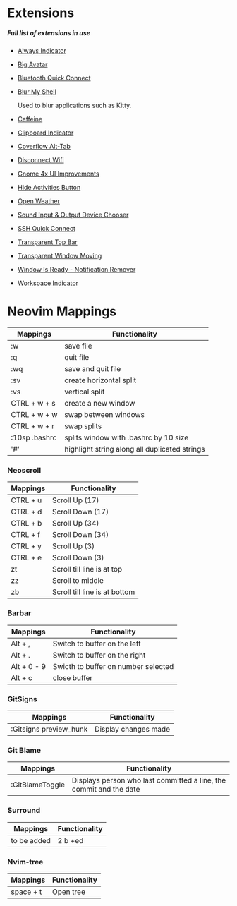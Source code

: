# Extensions
##### **Full list of extensions in use**
* [Always Indicator](https://extensions.gnome.org/extension/2594/always-indicator/)
* [Big Avatar](https://extensions.gnome.org/extension/3488/big-avatar/)
* [Bluetooth Quick Connect](https://extensions.gnome.org/extension/1401/bluetooth-quick-connect/)
* [Blur My Shell](https://extensions.gnome.org/extension/3193/blur-my-shell/)

    Used to blur applications such as Kitty.

* [Caffeine](https://extensions.gnome.org/extension/517/caffeine/)
* [Clipboard Indicator](https://extensions.gnome.org/extension/779/clipboard-indicator/)
* [Coverflow Alt-Tab](https://extensions.gnome.org/extension/97/coverflow-alt-tab/)
* [Disconnect Wifi](https://extensions.gnome.org/extension/904/disconnect-wifi/#:~:text=Adds%20a%20Disconnect%20option%20for,option%2C%20after%20network%20is%20disconnected.)
* [Gnome 4x UI Improvements](https://extensions.gnome.org/extension/4158/gnome-40-ui-improvements/)
* [Hide Activities Button](https://extensions.gnome.org/extension/744/hide-activities-button/)
* [Open Weather](https://extensions.gnome.org/extension/750/openweather/)
* [Sound Input & Output Device Chooser](https://extensions.gnome.org/extension/906/sound-output-device-chooser/)
* [SSH Quick Connect](https://extensions.gnome.org/extension/3237/ssh-quick-connect/)
* [Transparent Top Bar](https://extensions.gnome.org/extension/1708/transparent-top-bar/)
* [Transparent Window Moving](https://extensions.gnome.org/extension/1446/transparent-window-moving/)
* [Window Is Ready - Notification Remover](https://extensions.gnome.org/extension/1007/window-is-ready-notification-remover/)
* [Workspace Indicator](https://extensions.gnome.org/extension/3952/workspace-indicator/)


# Neovim Mappings

Mappings | Functionality
------------- | --------
:w | save file
:q | quit file
:wq | save and quit file
:sv | create horizontal split
:vs | vertical split
CTRL + w + s | create a new window
CTRL + w + w | swap between windows
CTRL + w + r | swap splits
:10sp .bashrc | splits window with .bashrc by 10 size
'#' | highlight string along all duplicated strings

### Neoscroll
Mappings | Functionality
------------ | -----
CTRL + u | Scroll Up (17)
CTRL + d | Scroll Down (17)
CTRL + b | Scroll Up (34)
CTRL + f | Scroll Down (34)
CTRL + y| Scroll Up (3)
CTRL + e| Scroll Down (3)
zt | Scroll till line is at top
zz | Scroll to middle
zb | Scroll till line is at bottom

### Barbar
Mappings | Functionality
------------ | -----
Alt + , | Switch to buffer on the left
Alt + . | Switch to buffer on the right
Alt + 0 - 9 | Swicth to buffer on number selected
Alt + c | close buffer


### GitSigns
Mappings | Functionality
------------ | -----
:Gitsigns preview_hunk | Display changes made

### Git Blame
Mappings | Functionality
------------ | -----
:GitBlameToggle | Displays person who last committed a line, the commit and the date

### Surround
Mappings | Functionality
------------ | -----
 to be added | 2 b +ed

### Nvim-tree
Mappings | Functionality
------------ | -----
space + t | Open tree
